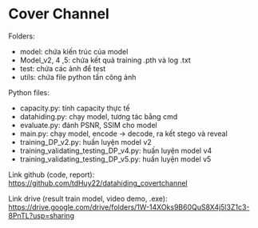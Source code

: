 # Cover Channel

Folders:

- model: chứa kiến trúc của model
- Model_v2, 4 ,5: chứa kết quả training .pth và log .txt
- test: chứa các ảnh để test
- utils: chứa file python tấn công ảnh

Python files:

- capacity.py: tính capacity thực tế
- datahiding.py: chạy model, tương tác bằng cmd
- evaluate.py: đánh PSNR, SSIM cho model
- main.py: chạy model, encode -> decode, ra kết stego và reveal
- training_DP_v2.py: huấn luyện model v2
- training_validating_testing_DP_v4.py: huấn luyện model v4
- training_validating_testing_DP_v5.py: huấn luyện model v5

Link github (code, report): https://github.com/tdHuy22/datahiding_covertchannel

Link drive (result train model, video demo, .exe): https://drive.google.com/drive/folders/1W-14XOks9B60QuS8X4j5l3Z1c3-8PnTL?usp=sharing
